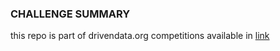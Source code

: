 ### CHALLENGE SUMMARY
this repo is part of drivendata.org competitions available in  [link](#https://www.drivendata.org/competitions/44/dengai-predicting-disease-spread/)
